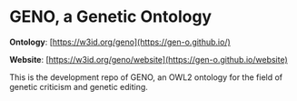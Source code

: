 # GENO, a Genetic Ontology

**Ontology**: [https://w3id.org/geno](https://gen-o.github.io/)

**Website**: [https://w3id.org/geno/website](https://gen-o.github.io/website)

This is the development repo of GENO, an OWL2 ontology for the field of genetic criticism and genetic editing.
